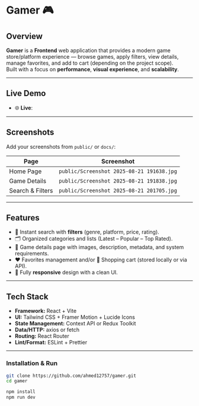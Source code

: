 # Gamer 🎮

## Overview

**Gamer** is a **Frontend** web application that provides a modern game store/platform experience — browse games, apply filters, view details, manage favorites, and add to cart (depending on the project scope).  
Built with a focus on **performance**, **visual experience**, and **scalability**.

---

## Live Demo

- 🌐 **Live**: <Add demo link if available>

---

## Screenshots

Add your screenshots from `public/` or `docs/`:

| Page             | Screenshot                                |
| ---------------- | ----------------------------------------- |
| Home Page        | `public/Screenshot 2025-08-21 191638.jpg` |
| Game Details     | `public/Screenshot 2025-08-21 191838.jpg` |
| Search & Filters | `public/Screenshot 2025-08-21 201705.jpg` |

---

## Features

- 🔎 Instant search with **filters** (genre, platform, price, rating).
- 🗂️ Organized categories and lists (Latest – Popular – Top Rated).
- 📄 Game details page with images, description, metadata, and system requirements.
- ❤️ Favorites management and/or 🛒 Shopping cart (stored locally or via API).
- 📱 Fully **responsive** design with a clean UI.

---

## Tech Stack

- **Framework:** React + Vite
- **UI:** Tailwind CSS + Framer Motion + Lucide Icons
- **State Management:** Context API or Redux Toolkit
- **Data/HTTP:** axios or fetch
- **Routing:** React Router
- **Lint/Format:** ESLint + Prettier

---

### Installation & Run

```bash
git clone https://github.com/ahmed12757/gamer.git
cd gamer

npm install
npm run dev
```
